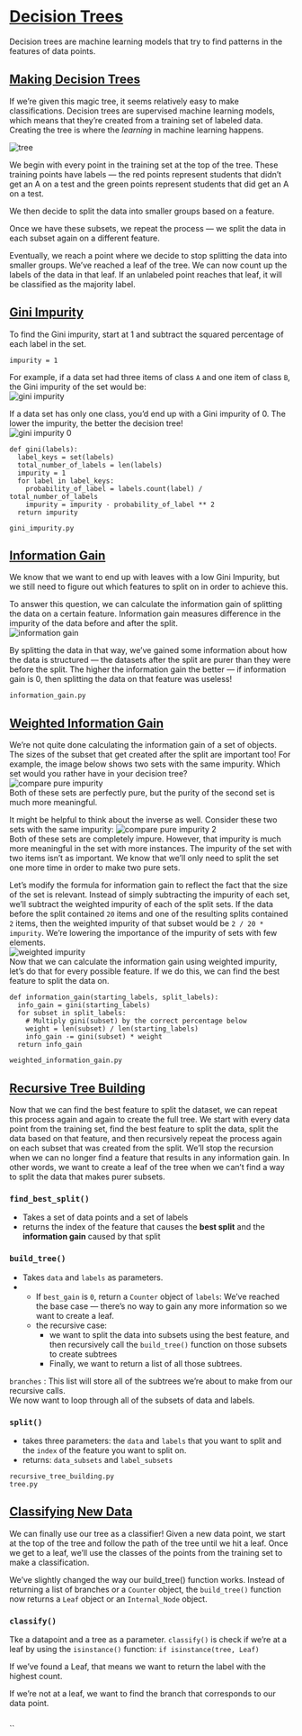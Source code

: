 # [Decision Trees](https://www.codecademy.com/courses/machine-learning/lessons/ml-decision-trees/exercises/trees)

Decision trees are machine learning models that try to find patterns in the features of data points.

## [Making Decision Trees](https://www.codecademy.com/courses/machine-learning/lessons/ml-decision-trees/exercises/creating-trees)

If we’re given this magic tree, it seems relatively easy to make classifications.
Decision trees are supervised machine learning models, which means that they’re created from a training set of labeled data.
Creating the tree is where the *learning* in machine learning happens.

![tree](images/tree_gif.gif)

We begin with every point in the training set at the top of the tree.
These training points have labels — the red points represent students that didn’t get an A on a test and the green points represent students that did get an A on a test.

We then decide to split the data into smaller groups based on a feature.

Once we have these subsets, we repeat the process — we split the data in each subset again on a different feature.

Eventually, we reach a point where we decide to stop splitting the data into smaller groups. 
We’ve reached a leaf of the tree. We can now count up the labels of the data in that leaf. 
If an unlabeled point reaches that leaf, it will be classified as the majority label.

## [Gini Impurity](https://www.codecademy.com/courses/machine-learning/lessons/ml-decision-trees/exercises/impurity)

To find the Gini impurity, start at 1 and subtract the squared percentage of each label in the set.
```
impurity = 1
```
For example, if a data set had three items of class `A` and one item of class `B`, the Gini impurity of the set would be:  
![gini impurity](images/gini_impurity.jpg)

If a data set has only one class, you’d end up with a Gini impurity of 0. The lower the impurity, the better the decision tree!  
![gini impurity 0](images/gini_impurity0.jpg)

```
def gini(labels):
  label_keys = set(labels)
  total_number_of_labels = len(labels)
  impurity = 1
  for label in label_keys:
    probability_of_label = labels.count(label) / total_number_of_labels
    impurity = impurity - probability_of_label ** 2
  return impurity
```

`gini_impurity.py`

## [Information Gain](https://www.codecademy.com/courses/machine-learning/lessons/ml-decision-trees/exercises/information-gain)

We know that we want to end up with leaves with a low Gini Impurity, but we still need to figure out which features to split on in order to achieve this. 

To answer this question, we can calculate the information gain of splitting the data on a certain feature.
Information gain measures difference in the impurity of the data before and after the split.  
![information gain](images/info.svg)  

By splitting the data in that way, we’ve gained some information about how the data is structured — the datasets after the split are purer than they were before the split. 
The higher the information gain the better — if information gain is 0, then splitting the data on that feature was useless!  

`information_gain.py`

## [Weighted Information Gain](https://www.codecademy.com/courses/machine-learning/lessons/ml-decision-trees/exercises/weighted-information-gain)
We’re not quite done calculating the information gain of a set of objects.
The sizes of the subset that get created after the split are important too!
For example, the image below shows two sets with the same impurity. 
Which set would you rather have in your decision tree?  
![compare pure impurity](images/impurity-0.svg)  
Both of these sets are perfectly pure, but the purity of the second set is much more meaningful.

It might be helpful to think about the inverse as well. Consider these two sets with the same impurity:
![compare pure impurity 2](images/impurity-5.svg)  
Both of these sets are completely impure. 
However, that impurity is much more meaningful in the set with more instances.
The impurity of the set with two items isn’t as important. 
We know that we’ll only need to split the set one more time in order to make two pure sets.

Let’s modify the formula for information gain to reflect the fact that the size of the set is relevant. 
Instead of simply subtracting the impurity of each set, we’ll subtract the weighted impurity of each of the split sets.
If the data before the split contained `20` items and one of the resulting splits contained `2` items, then the weighted impurity of that subset would be `2 / 20 * impurity`.
We’re lowering the importance of the impurity of sets with few elements.  
![weighted impurity](images/weighted_info.svg)  
Now that we can calculate the information gain using weighted impurity, let’s do that for every possible feature. 
If we do this, we can find the best feature to split the data on.
```
def information_gain(starting_labels, split_labels):
  info_gain = gini(starting_labels)
  for subset in split_labels:
    # Multiply gini(subset) by the correct percentage below
    weight = len(subset) / len(starting_labels)
    info_gain -= gini(subset) * weight
  return info_gain
```
`weighted_information_gain.py`

## [Recursive Tree Building](https://www.codecademy.com/courses/machine-learning/lessons/ml-decision-trees/exercises/recursion)

Now that we can find the best feature to split the dataset, we can repeat this process again and again to create the full tree.
We start with every data point from the training set, find the best feature to split the data, split the data based on that feature, and then recursively repeat the process again on each subset that was created from the split.
We’ll stop the recursion when we can no longer find a feature that results in any information gain.
In other words, we want to create a leaf of the tree when we can’t find a way to split the data that makes purer subsets.

### `find_best_split()`
* Takes a set of data points and a set of labels
* returns the index of the feature that causes the **best split** and the **information gain** caused by that split

### `build_tree()`
* Takes `data` and `labels` as parameters.
* 
  * If `best_gain` is `0`, return a `Counter` object of `labels`: We’ve reached the base case — there’s no way to gain any more information so we want to create a leaf.
  * the recursive case: 
    * we want to split the data into subsets using the best feature, and then recursively call the `build_tree()` function on those subsets to create subtrees
    * Finally, we want to return a list of all those subtrees.

`branches` : This list will store all of the subtrees we’re about to make from our recursive calls.  
We now want to loop through all of the subsets of data and labels.

### `split()`
* takes three parameters: the `data` and `labels` that you want to split and the `index` of the feature you want to split on.
* returns: `data_subsets` and `label_subsets`

`recursive_tree_building.py`  
`tree.py`

## [Classifying New Data](https://www.codecademy.com/courses/machine-learning/lessons/ml-decision-trees/exercises/classify)
We can finally use our tree as a classifier!
Given a new data point, we start at the top of the tree and follow the path of the tree until we hit a leaf. 
Once we get to a leaf, we’ll use the classes of the points from the training set to make a classification.

We’ve slightly changed the way our build_tree() function works.
Instead of returning a list of branches or a `Counter` object, the `build_tree()` function now returns a `Leaf` object or an `Internal_Node` object. 

### `classify()`
Tke a datapoint and a tree as a parameter.
`classify()` is check if we’re at a leaf by using the `isinstance()` function: `if isinstance(tree, Leaf)` 

If we’ve found a Leaf, that means we want to return the label with the highest count.

If we’re not at a leaf, we want to find the branch that corresponds to our data point.

``  
``  
``
